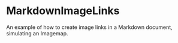 # MarkdownImageLinks
An example of how to create image links in a Markdown document, simulating an Imagemap.
